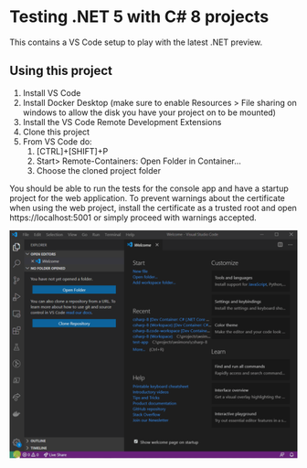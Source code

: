 Testing .NET 5 with C# 8 projects
=================================

This contains a VS Code setup to play with the latest .NET preview.

Using this project
------------------

1. Install VS Code
1. Install Docker Desktop (make sure to enable Resources > File sharing on windows to allow the disk you have your project on to be mounted)
1. Install the VS Code Remote Development Extensions
1. Clone this project
1. From VS Code do:
   1. [CTRL]+[SHIFT]+P
   1. Start> Remote-Containers: Open Folder in Container...
   1. Choose the cloned project folder

You should be able to run the tests for the console app and have a startup project for the web application. To prevent warnings about the certificate when using the web project, install the certificate as a trusted root and open https://localhost:5001 or simply proceed with warnings accepted.

![Example test run](vs-code-remote.gif)